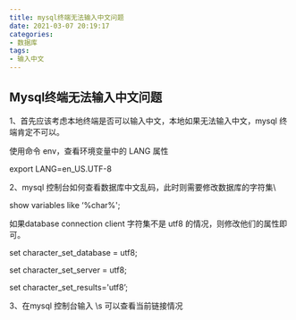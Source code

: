 ```yaml
---
title: mysql终端无法输入中文问题
date: 2021-03-07 20:19:17
categories:
- 数据库
tags:
- 输入中文
---
```


## Mysql终端无法输入中文问题

1、首先应该考虑本地终端是否可以输入中文，本地如果无法输入中文，mysql 终端肯定不可以。

使用命令 env，查看环境变量中的 LANG 属性

export LANG=en_US.UTF-8 

2、mysql 控制台如何查看数据库中文乱码，此时则需要修改数据库的字符集\

show variables like ‘%char%';

如果database connection client 字符集不是 utf8 的情况，则修改他们的属性即可。

set character_set_database = utf8;

set character_set_server = utf8;

set character_set_results='utf8’; 

3、在mysql 控制台输入 \s 可以查看当前链接情况
